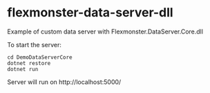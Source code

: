 # flexmonster-data-server-dll
Example of custom data server with Flexmonster.DataServer.Core.dll

To start the server:

```
cd DemoDataServerCore
dotnet restore
dotnet run
```

Server will run on http://localhost:5000/